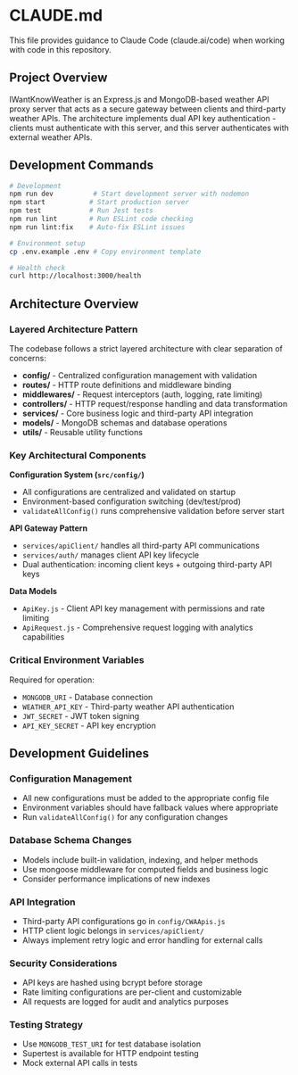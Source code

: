 # CLAUDE.md

This file provides guidance to Claude Code (claude.ai/code) when working with code in this repository.

## Project Overview

IWantKnowWeather is an Express.js and MongoDB-based weather API proxy server that acts as a secure gateway between clients and third-party weather APIs. The architecture implements dual API key authentication - clients must authenticate with this server, and this server authenticates with external weather APIs.

## Development Commands

```bash
# Development
npm run dev          # Start development server with nodemon
npm start           # Start production server
npm test            # Run Jest tests
npm run lint        # Run ESLint code checking
npm run lint:fix    # Auto-fix ESLint issues

# Environment setup
cp .env.example .env # Copy environment template

# Health check
curl http://localhost:3000/health
```

## Architecture Overview

### Layered Architecture Pattern
The codebase follows a strict layered architecture with clear separation of concerns:

- **config/** - Centralized configuration management with validation
- **routes/** - HTTP route definitions and middleware binding
- **middlewares/** - Request interceptors (auth, logging, rate limiting)
- **controllers/** - HTTP request/response handling and data transformation
- **services/** - Core business logic and third-party API integration
- **models/** - MongoDB schemas and database operations
- **utils/** - Reusable utility functions

### Key Architectural Components

**Configuration System (`src/config/`)**
- All configurations are centralized and validated on startup
- Environment-based configuration switching (dev/test/prod)
- `validateAllConfig()` runs comprehensive validation before server start

**API Gateway Pattern**
- `services/apiClient/` handles all third-party API communications
- `services/auth/` manages client API key lifecycle
- Dual authentication: incoming client keys + outgoing third-party API keys

**Data Models**
- `ApiKey.js` - Client API key management with permissions and rate limiting
- `ApiRequest.js` - Comprehensive request logging with analytics capabilities

### Critical Environment Variables

Required for operation:
- `MONGODB_URI` - Database connection
- `WEATHER_API_KEY` - Third-party weather API authentication
- `JWT_SECRET` - JWT token signing
- `API_KEY_SECRET` - API key encryption

## Development Guidelines

### Configuration Management
- All new configurations must be added to the appropriate config file
- Environment variables should have fallback values where appropriate
- Run `validateAllConfig()` for any configuration changes

### Database Schema Changes
- Models include built-in validation, indexing, and helper methods
- Use mongoose middleware for computed fields and business logic
- Consider performance implications of new indexes

### API Integration
- Third-party API configurations go in `config/CWAApis.js`
- HTTP client logic belongs in `services/apiClient/`
- Always implement retry logic and error handling for external calls

### Security Considerations
- API keys are hashed using bcrypt before storage
- Rate limiting configurations are per-client and customizable
- All requests are logged for audit and analytics purposes

### Testing Strategy
- Use `MONGODB_TEST_URI` for test database isolation
- Supertest is available for HTTP endpoint testing
- Mock external API calls in tests